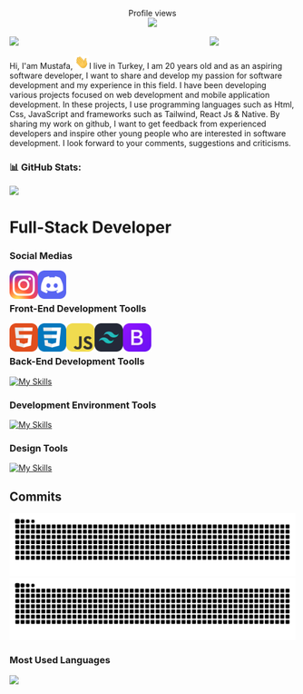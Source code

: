 <p align="center"> 
Profile views<br>

 <img src="https://profile-counter.glitch.me/mehmetmustafaeybek/count.svg" />
</p>


<img width="50%" src= "https://readme-typing-svg.demolab.com/?font=Fira+Code&pause=1000&color=4a76fc&background=FF6AAA00&vCenter=false&multiline=true&width=435&height=30&lines=Hi+there%2C+I'am+Mehmet+Mustafa+Eybek">
<img width="30%" align="right" src="https://lanyard.kyrie25.me/api/824878181717770250?decoration=true&useDisplayName=true&animationDuration=2s&waveColor=7ea1f3&imgStyle=square&imgBorderRadius=16px&&bg=000000&idleMessage=Nothingness">
<div align="left" width="100%">




Hi, I'am Mustafa, <img src="https://raw.githubusercontent.com/ABSphreak/ABSphreak/master/gifs/Hi.gif" width="25px">I live in Turkey, I am 20 years old and as an aspiring software developer, I want to share and develop my passion for software development and my experience in this field. I have been developing various projects focused on web development and mobile application development. In these projects, I use programming languages such as Html, Css, JavaScript and frameworks such as Tailwind, React Js & Native. By sharing my work on github, I want to get feedback from experienced developers and inspire other young people who are interested in software development. I look forward to your comments, suggestions and criticisms.

<h3 align="left">📊 GitHub Stats:</h3>

<img align="left" width="45%" src="https://github-readme-stats.vercel.app/api?username=mehmetmustafaeybek&show_icons=true&theme=react&hide_border=true&bg_color=0D1117">

<br clear="left"/> 



# Full-Stack Developer



### Social Medias

<a href="https://www.instagram.com/mustafaeybk/"><img align="left" src="https://raw.githubusercontent.com/tandpfun/skill-icons/main/icons/Instagram.svg" height="50" width="50"></a>
<a href="https://discord.com/users/824878181717770250"><img align="left" src="https://raw.githubusercontent.com/tandpfun/skill-icons/main/icons/Discord.svg" height="50" width="50"></a>
<br />
<br />

### Front-End Development Toolls

<img width="50" height="50" align="left" src="https://raw.githubusercontent.com/tandpfun/skill-icons/main/icons/HTML.svg">
<img width="50" height="50" align="left" src="https://raw.githubusercontent.com/tandpfun/skill-icons/main/icons/CSS.svg">
<img width="50" height="50" align="left" src="https://raw.githubusercontent.com/tandpfun/skill-icons/main/icons/JavaScript.svg">
<img width="50" height="50" align="left" src="https://raw.githubusercontent.com/tandpfun/skill-icons/main/icons/TailwindCSS-Dark.svg">
<img width="50" height="50" align="left" src="https://raw.githubusercontent.com/tandpfun/skill-icons/main/icons/Bootstrap.svg">
<br />
<br />


### Back-End Development Toolls
[![My Skills](https://skillicons.dev/icons?i=js,react,flutter)](https://skillicons.dev)

### Development Environment Tools
[![My Skills](https://skillicons.dev/icons?i=vscode,github)](https://skillicons.dev)

### Design Tools
[![My Skills](https://skillicons.dev/icons?i=ai,photoshop,figma,xd)](https://skillicons.dev)

## Commits

![github contribution grid snake animation](https://raw.githubusercontent.com/aiko-chan-ai/aiko-chan-ai/output/github-contribution-grid-snake-dark.svg#gh-dark-mode-only)![github contribution grid snake animation](https://raw.githubusercontent.com/aiko-chan-ai/aiko-chan-ai/output/github-contribution-grid-snake.svg#gh-light-mode-only)

### Most Used Languages

<detalis>
    <img src="https://github-readme-stats.vercel.app/api/top-langs/?username=mehmetmustafaeybek&layout=compact" width=40%>
</detalis>

